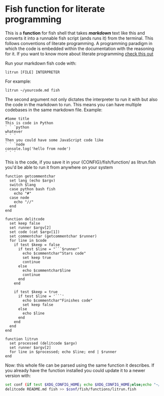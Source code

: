 # Fish function for literate programming

This is a **function** for fish shell that takes ***markdown*** text like this and converts it into a runnable fish script (ands runs it) from the terminal. This follows conventions of literate programming. A programming paradigm in which the code is embedded within the documentation with the reasoning for it. If you want to know more about literate programming [check this out](https://en.wikipedia.org/wiki/Literate_programming)

Run your markdown fish code with:

```
litrun [FILE] INTERPRETER
```
For example:
```
litrun ~/yourcode.md fish
```
The second argument not only dictates the interpreter to run it with but also the code in the markdown to run. This means you can have multiple codebases in the same markdown file. Example:

```
#Some title
This is code in Python
` ` `python
whatever
` ` `
Then you could have some JavaScript code like
` ` `node
console.log('hello from node')
` ` `
```
This is the code, if you save it in your {CONFIG}/fish/function/ as litrun.fish you'd be able to run it from anywhere on your system

```fish
function getcommentchar
  set lang (echo $argv)
  switch $lang
  case python bash fish
    echo "#"
  case node
    echo "//"
  end
end

function delitcode
  set keep false
  set runner $argv[2]
  set code (cat $argv[1])
  set commentchar (getcommentchar $runner)
  for line in $code
    if test $keep = false
      if test $line = "```$runner"
        echo $commentchar"Stars code"
        set keep true
        continue
      else
        echo $commentchar$line
        continue
      end
    end

    if test $keep = true
      if test $line = '```'
        echo $commentchar"Finishes code"
        set keep false
      else
        echo $line
      end
    end
  end
end

function litrun
  set processed (delitcode $argv)
  set runner $argv[2]
  for line in $processed; echo $line; end | $runner
end
```

Now: this whole file can be parsed using the same function it describes. If you already have the function installed you could update it to a newer version with:

```bash
set conf (if test $XDG_CONFIG_HOME; echo $XDG_CONFIG_HOME;else;echo "~/.config";end)
delitcode README.md fish >> $conf/fish/functions/litrun.fish
```